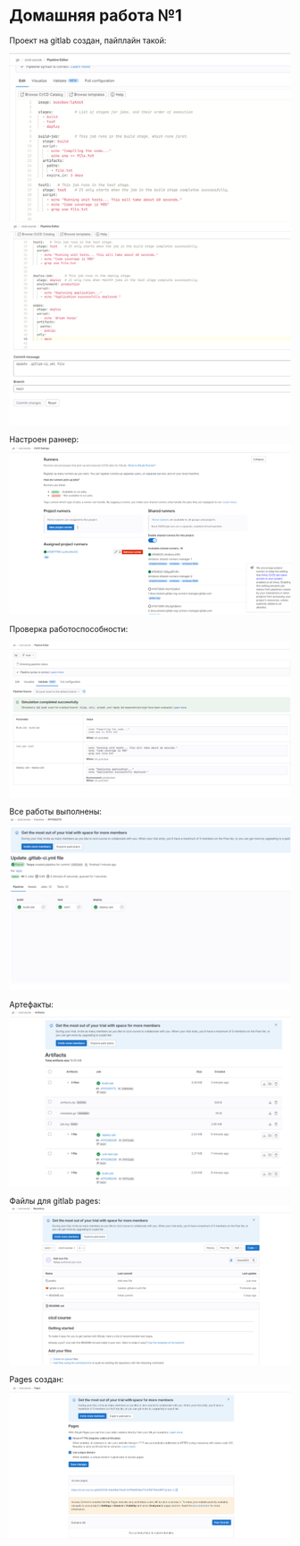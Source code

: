 # Домашняя работа №1

Проект на gitlab создан, пайплайн такой:

![](9.png)
![](10.png)

Настроен раннер:
![](2.png)

Проверка работоспособности:

![](6.png)

Все работы выполнены:
![](7.png)

Артефакты:
![](8.png)

Файлы для gitlab pages:
![](5.png)

Pages создан:
![](1.png)